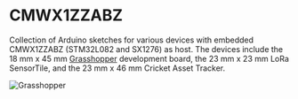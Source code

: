 # CMWX1ZZABZ
Collection of Arduino sketches for various devices with embedded CMWX1ZZABZ (STM32L082 and SX1276) as host. The devices include the 18 mm x 45 mm [Grasshopper](https://www.tindie.com/products/TleraCorp/grasshopper-lora-development-board/) development board, the 23 mm x 23 mm LoRa SensorTile, and the 23 mm x 46 mm Cricket Asset Tracker.

![Grasshopper](https://cdn.tindiemedia.com/images/resize/oKs_mUNCiLRURJTBA7-Ze4fthKk=/full-fit-in/2400x1600/smart/32456/products/2018-01-13T17%3A24%3A25.696Z-2017-07-12T23-06-47.405Z-Grasshopper.top.jpg)
